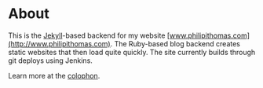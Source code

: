 # About
This is the [Jekyll](http://jekyllrb.com)-based backend for my website [www.philipithomas.com](http://www.philipithomas.com). The Ruby-based blog backend creates static websites that then load quite quickly. The site currently builds through git deploys using Jenkins.

Learn more at the [colophon](http://www.philipithomas.com/colophon).


